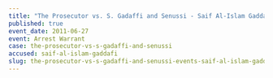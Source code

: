 ```yaml
---
title: "The Prosecutor vs. S. Gadaffi and Senussi - Saif Al-Islam Gaddafi - Arrest Warrant "
published: true
event_date: 2011-06-27
event: Arrest Warrant
case: the-prosecutor-vs-s-gadaffi-and-senussi
accused: saif-al-islam-gaddafi
slug: the-prosecutor-vs-s-gadaffi-and-senussi-events-saif-al-islam-gaddafi-arrest-warrant
---
```

